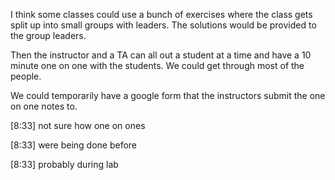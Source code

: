 
I think some classes could use a bunch of exercises where the class gets split up into small groups with leaders. The solutions would be provided to the group leaders.

Then the instructor and a TA can all out a student at a time and have a 10 minute one on one with the students. We could get through most of the people.

We could temporarily have a google form that the instructors submit the one on one notes to.

[8:33] 
not sure how one on ones

[8:33] 
were being done before

[8:33] 
probably during lab